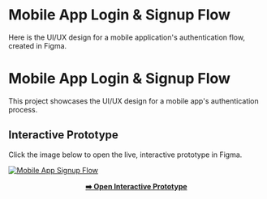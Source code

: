# Mobile App Login & Signup Flow

Here is the UI/UX design for a mobile application's authentication flow, created in Figma.

# Mobile App Login & Signup Flow

This project showcases the UI/UX design for a mobile app's authentication process.

## Interactive Prototype

Click the image below to open the live, interactive prototype in Figma.

[![Mobile App Signup Flow](Mobile-Signup-page-and-longin-page@3x.png)](https://www.figma.com/proto/GKdbEEHo11dlXGuxEOkcJa/Mobile-Signup-page-and-longin-page?node-id=1-2&p=f&t=un316kixkJMhYGOI-1&scaling=scale-down&content-scaling=fixed&page-id=0%3A1&starting-point-node-id=1%3A2)

<p align="center">
  <a href="https://www.figma.com/proto/GKdbEEHo11dlXGuxEOkcJa/Mobile-Signup-page-and-longin-page?node-id=1-2&p=f&t=un316kixkJMhYGOI-1&scaling=scale-down&content-scaling=fixed&page-id=0%3A1&starting-point-node-id=1%3A2">
    <strong>➡️ Open Interactive Prototype</strong>
  </a>
</p>
